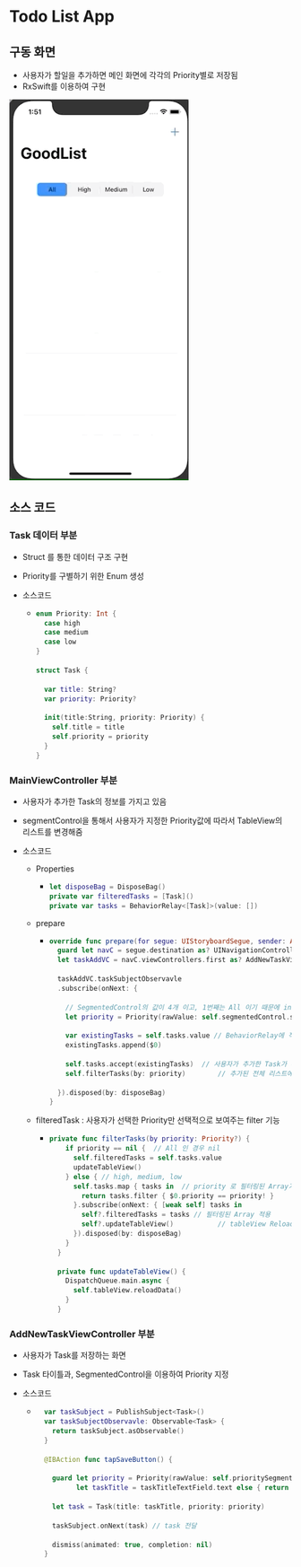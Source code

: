 # Todo List App

## 구동 화면

- 사용자가 할일을 추가하면 메인 화면에 각각의 Priority별로 저장됨
- RxSwift를 이용하여 구현

![TodoApp](../image/TodoApp.gif)

## 소스 코드

### Task 데이터 부분

- Struct 를 통한 데이터 구조 구현

- Priority를 구별하기 위한 Enum 생성

- 소스코드

  - ```swift
    enum Priority: Int {
      case high
      case medium
      case low
    }
    
    struct Task {
      
      var title: String?
      var priority: Priority?
      
      init(title:String, priority: Priority) {
        self.title = title
        self.priority = priority
      }
    }
    ```

### MainViewController 부분

- 사용자가 추가한 Task의 정보를 가지고 있음

- segmentControl을 통해서 사용자가 지정한 Priority값에 따라서 TableView의 리스트를 변경해줌

- 소스코드

  - Properties

    - ```swift
      let disposeBag = DisposeBag()
      private var filteredTasks = [Task]()
      private var tasks = BehaviorRelay<[Task]>(value: [])
      ```

  - prepare

    - ```swift
      override func prepare(for segue: UIStoryboardSegue, sender: Any?) {
        guard let navC = segue.destination as? UINavigationController,
        let taskAddVC = navC.viewControllers.first as? AddNewTaskViewController else { fatalError("Can't find taskAddVC") }
      
        taskAddVC.taskSubjectObservavle
        .subscribe(onNext: {
      
          // SegmentedControl의 값이 4개 이고, 1번째는 All 이기 때문에 index 에서 1을 빼줌
          let priority = Priority(rawValue: self.segmentedControl.selectedSegmentIndex-1)
      
          var existingTasks = self.tasks.value // BehaviorRelay에 직접 추가 불가
          existingTasks.append($0)
      
          self.tasks.accept(existingTasks) 	// 사용자가 추가한 Task가 추가된 리스트 넣기
          self.filterTasks(by: priority)		// 추가된 전체 리스트에서 사용자가 선택한 Priority Task만 보여줌
      
        }).disposed(by: disposeBag)
      }
      ```

  - filteredTask : 사용자가 선택한 Priority만 선택적으로 보여주는 filter 기능

    - ```swift
      private func filterTasks(by priority: Priority?) {
          if priority == nil {	// All 인 경우 nil
            self.filteredTasks = self.tasks.value
            updateTableView()
          } else { // high, medium, low
            self.tasks.map { tasks in  // priority 로 필터링된 Array가 리턴됨
              return tasks.filter { $0.priority == priority! }
            }.subscribe(onNext: { [weak self] tasks in
              self?.filteredTasks = tasks // 필터링된 Array 적용
              self?.updateTableView()			// tableView Reload
            }).disposed(by: disposeBag)
          }
        }
        
        private func updateTableView() {
          DispatchQueue.main.async {
            self.tableView.reloadData()
          }
        }
      ```

### AddNewTaskViewController 부분

- 사용자가 Task를 저장하는 화면

- Task 타이틀과, SegmentedControl을 이용하여 Priority 지정

- 소스코드

  - ```swift
      var taskSubject = PublishSubject<Task>()
      var taskSubjectObservavle: Observable<Task> {
        return taskSubject.asObservable()
      }
      
      @IBAction func tapSaveButton() {
        
        guard let priority = Priority(rawValue: self.prioritySegmentedContoller.selectedSegmentIndex),
              let taskTitle = taskTitleTextField.text else { return }
        
        let task = Task(title: taskTitle, priority: priority)
        
        taskSubject.onNext(task) // task 전달
        
        dismiss(animated: true, completion: nil)
      }
    ```